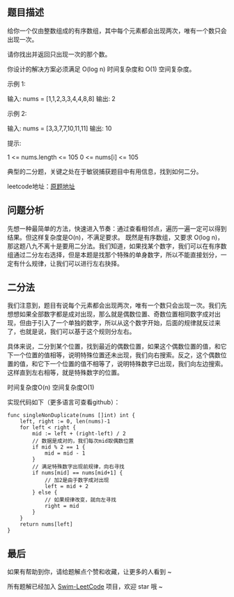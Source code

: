 ## 题目描述


给你一个仅由整数组成的有序数组，其中每个元素都会出现两次，唯有一个数只会出现一次。

请你找出并返回只出现一次的那个数。

你设计的解决方案必须满足 O(log n) 时间复杂度和 O(1) 空间复杂度。

示例 1:

输入: nums = [1,1,2,3,3,4,4,8,8]
输出: 2

示例 2:

输入: nums =  [3,3,7,7,10,11,11]
输出: 10

提示:

1 <= nums.length <= 105
0 <= nums[i] <= 105

典型的二分题，关键之处在于敏锐捕获题目中有用信息，找到如何二分。

leetcode地址：[原题地址](https://leetcode-cn.com/problems/single-element-in-a-sorted-array/solution/niu-niu-ma-te-er-fen-fa-de-ling-huo-yun-vecsq/)

## 问题分析

先想一种最简单的方法，快速进入节奏：通过查看相邻点，遍历一遍一定可以得到结果。但这样复杂度是O(n)，不满足要求。
既然是有序数组，又要求 O(log n)，那这题八九不离十是要用二分法。我们知道，如果找某个数字，我们可以在有序数组通过二分左右选择，但是本题是找那个特殊的单身数字，所以不能直接划分，一定有什么规律，让我们可以进行左右抉择。
​

## 二分法


我们注意到，题目有说每个元素都会出现两次，唯有一个数只会出现一次。我们先想想如果全部数字都是成对出现，那么就是偶数位置、奇数位置相同数字成对出现，但由于引入了一个单独的数字，所以从这个数字开始，后面的规律就反过来了，也就是说，我们可以基于这个规则分左右。



具体来说，二分到某个位置，找到最近的偶数位置，如果这个偶数位置的值，和它下一个位置的值相等，说明特殊位置还未出现，我们向右搜索。反之，这个偶数位置的值，和它下一个位置的值不相等了，说明特殊数字已出现，我们向左边搜索。这样直到左右相等，就是特殊数字的位置。

时间复杂度O(n)
空间复杂度O(1)​


实现代码如下（更多语言可查看github）：

``` golang
func singleNonDuplicate(nums []int) int {
	left, right := 0, len(nums)-1
	for left < right {
		mid := left + (right-left) / 2
		// 数据是成对的，我们每次mid取偶数位置
		if mid % 2 == 1 {
			mid = mid - 1
		}
		// 满足特殊数字出现前规律，向右寻找
		if nums[mid] == nums[mid+1] {
			// 加2是由于数字成对出现
			left = mid + 2
		} else {
			// 如果规律改变，就向左寻找
			right = mid
		}
	}
	return nums[left]
}
```

## 最后
如果有帮助到你，请给题解点个赞和收藏，让更多的人看到 ~

所有题解已经加入 [Swim-LeetCode](https://github.com/niuniumart/Swim-LeetCode) 项目，欢迎 star 哦 ~